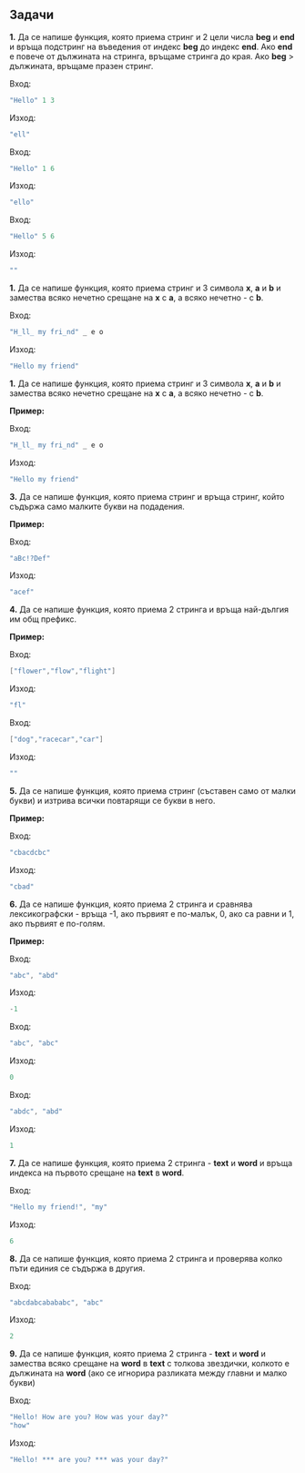 ﻿
## Задачи

**1.** Да се напише функция, която приема стринг и 2 цели числа **beg** и **end** и връща подстринг на въведения от индекс **beg** до индекс **end**. Ако **end** е повече от дължината на стринга, връщаме стринга до края. Ако **beg** > дължината, връщаме празен стринг.

Вход:
```c++
"Hello" 1 3
```

Изход:
```c++
"ell"
```
Вход:
```c++
"Hello" 1 6
```

Изход:
```c++
"ello"
```
Вход:
```c++
"Hello" 5 6
```

Изход:
```c++
""
```
**1.** Да се напише функция, която приема стринг и 3 символа **x**, **a** и **b** и замества всяко нечетно срещане на **x** с **a**, а всяко нечетно - с **b**.

Вход:
```c++
"H_ll_ my fri_nd" _ e o
```
Изход:
```c++
"Hello my friend"
```

**1.** Да се напише функция, която приема стринг и 3 символа **x**, **a** и **b** и замества всяко нечетно срещане на **x** с **a**, а всяко нечетно - с **b**.

**Пример:**

Вход:
```c++
"H_ll_ my fri_nd" _ e o
```
Изход:
```c++
"Hello my friend"
```
**3.** Да се напише функция, която приема стринг и връща стринг, който съдържа само малките букви на подадения.

**Пример:**

Вход:
```c++
"aBc!?Def"
```
Изход:
```c++
"acef"
```

**4.**  Да се напише функция, която приема 2 стринга и връща най-дългия им общ префикс.

**Пример:**

Вход:
```c++
["flower","flow","flight"]
```

Изход:
```c++
"fl"
```

Вход:
```c++
["dog","racecar","car"]
```

Изход:
```c++
""
```
**5.** Да се напише функция, която приема стринг (съставен само от малки букви) и изтрива всички повтарящи се букви в него.

**Пример:**

Вход:
```c++
"cbacdcbc"
```

Изход:
```c++
"cbad"
```

**6.** Да се напише функция, която приема 2 стринга и сравнява лексикографски - връща -1, ако първият е по-малък, 0, ако са равни и 1, ако първият е по-голям.

**Пример:**

Вход:
```c++
"abc", "abd"
```

Изход:
```c++
-1
```
Вход:
```c++
"abc", "abc"
```

Изход:
```c++
0
```
Вход:
```c++
"abdc", "abd"
```

Изход:
```c++
1
```
**7.** Да се напише функция, която приема 2 стринга - **text** и **word** и връща индекса на първото срещане на **text**  в **word**.

Вход:
```c++
"Hello my friend!", "my"
```

Изход:
```c++
6
```
**8.** Да се напише функция, която приема 2 стринга и проверява колко пъти единия се съдържа в другия.

Вход:
```c++
"abcdabcabababc", "abc"
```

Изход:
```c++
2
```
**9.** Да се напише функция, която приема 2 стринга - **text** и **word** и замества всяко срещане на **word** в **text** с толкова звездички, колкото е дължината на  **word** (ако се игнорира разликата между главни и малко букви)

Вход:
```c++
"Hello! How are you? How was your day?"
"how"
```

Изход:
```c++
"Hello! *** are you? *** was your day?"
```
